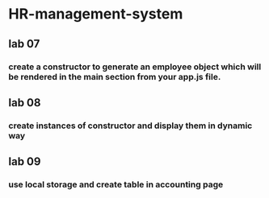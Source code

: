 # HR-management-system
## lab 07
 ### create a constructor to generate an employee object which will be rendered in the main section from your app.js file.
## lab 08
### create instances of constructor and display them in dynamic way
## lab 09
### use local storage and create table in accounting page


